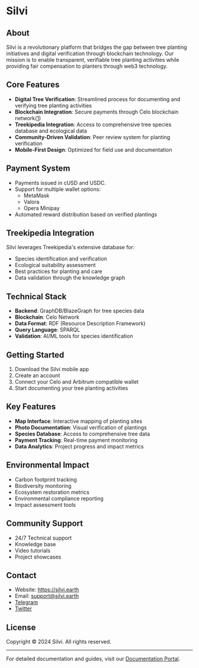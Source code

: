 # Silvi

## About
Silvi is a revolutionary platform that bridges the gap between tree planting initiatives and digital verification through blockchain technology. Our mission is to enable transparent, verifiable tree planting activities while providing fair compensation to planters through web3 technology.

## Core Features
- **Digital Tree Verification**: Streamlined process for documenting and verifying tree planting activities
- **Blockchain Integration**: Secure payments through Celo blockchain network([1](https://docs.silvi.earth/silvi-app-user-guide/connecting-a-wallet))
- **Treekipedia Integration**: Access to comprehensive tree species database and ecological data
- **Community-Driven Validation**: Peer review system for planting verification
- **Mobile-First Design**: Optimized for field use and documentation

## Payment System
- Payments issued in cUSD and USDC.
- Support for multiple wallet options:
  - MetaMask
  - Valora
  - Opera Minipay
- Automated reward distribution based on verified plantings

## Treekipedia Integration
Silvi leverages Treekipedia's extensive database for:
- Species identification and verification
- Ecological suitability assessment
- Best practices for planting and care
- Data validation through the knowledge graph

## Technical Stack
- **Backend**: GraphDB/BlazeGraph for tree species data
- **Blockchain**: Celo Network
- **Data Format**: RDF (Resource Description Framework)
- **Query Language**: SPARQL
- **Validation**: AI/ML tools for species identification

## Getting Started
1. Download the Silvi mobile app
2. Create an account
3. Connect your Celo and Arbitrum compatible wallet
4. Start documenting your tree planting activities

## Key Features
- **Map Interface**: Interactive mapping of planting sites
- **Photo Documentation**: Visual verification of plantings
- **Species Database**: Access to comprehensive tree data
- **Payment Tracking**: Real-time payment monitoring
- **Data Analytics**: Project progress and impact metrics


## Environmental Impact
- Carbon footprint tracking
- Biodiversity monitoring
- Ecosystem restoration metrics
- Environmental compliance reporting
- Impact assessment tools

## Community Support
- 24/7 Technical support
- Knowledge base
- Video tutorials
- Project showcases

## Contact
- Website: https://silvi.earth
- Email: support@silvi.earth
- [Telegram](https://t.me/SilviProtocol)
- [Twitter](https://x.com/SilviProtocol)

## License
Copyright © 2024 Silvi. All rights reserved.

---

For detailed documentation and guides, visit our [Documentation Portal](https://docs.silvi.earth).